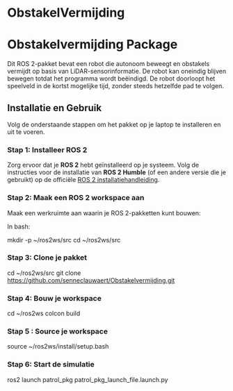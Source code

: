 # ObstakelVermijding
# Obstakelvermijding Package

Dit ROS 2-pakket bevat een robot die autonoom beweegt en obstakels vermijdt op basis van LiDAR-sensorinformatie. De robot kan oneindig blijven bewegen totdat het programma wordt beëindigd. De robot doorloopt het speelveld in de kortst mogelijke tijd, zonder steeds hetzelfde pad te volgen.

## Installatie en Gebruik

Volg de onderstaande stappen om het pakket op je laptop te installeren en uit te voeren.

### Stap 1: Installeer ROS 2

Zorg ervoor dat je **ROS 2** hebt geïnstalleerd op je systeem. Volg de instructies voor de installatie van **ROS 2 Humble** (of een andere versie die je gebruikt) op de officiële [ROS 2 installatiehandleiding](https://docs.ros.org/en/foxy/Installation.html).

### Stap 2: Maak een ROS 2 workspace aan

Maak een werkruimte aan waarin je ROS 2-pakketten kunt bouwen:

In bash:

mkdir -p ~/ros2ws/src
cd ~/ros2ws/src

### Stap 3: Clone je pakket
cd ~/ros2ws/src
git clone https://github.com/senneclauwaert/Obstakelvermijding.git

### Stap 4: Bouw je workspace
cd ~/ros2ws
colcon build

### Stap 5 : Source je workspace
source ~/ros2ws/install/setup.bash

### Stap 6: Start de simulatie
ros2 launch patrol_pkg patrol_pkg_launch_file.launch.py

